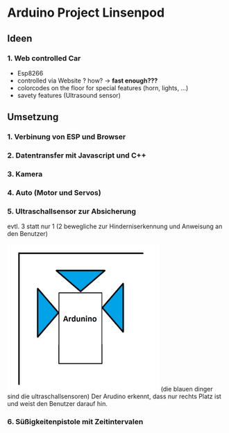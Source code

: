 # Arduino Project Linsenpod 
## **Ideen**
### 1. Web controlled Car
- Esp8266
- controlled via Website ? how? -> **fast enough???**
- colorcodes on the floor for special features (horn, lights, ...)
- savety features (Ultrasound sensor)


## **Umsetzung**
### 1. Verbinung von ESP und Browser
### 2. Datentransfer mit Javascript und C++
### 3. Kamera
### 4. Auto (Motor und Servos)
### 5. Ultraschallsensor zur Absicherung
evtl. 3 statt nur 1 (2 bewegliche zur Hinderniserkennung und Anweisung an den Benutzer)

<img src="bilder/ultraschallsensorEntwurf.png" alt="Mein Projektlogo" width="350">
(die blauen dinger sind die ultraschallsensoren) 
Der Arudino erkennt, dass nur rechts Platz ist und weist den Benutzer darauf hin.

###  6. Süßigkeitenpistole mit Zeitintervalen
